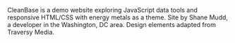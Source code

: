 CleanBase is a demo website exploring JavaScript data tools and responsive HTML/CSS with energy metals as a theme. Site by Shane Mudd, a developer in the Washington, DC area. Design elements adapted from Traversy Media.
